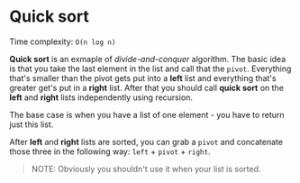 # Quick sort

Time complexity: `O(n log n)`

**Quick sort** is an exmaple of _divide-and-conquer_ algorithm. The basic idea is that you take the last element in the list and call that the `pivot`. Everything that's smaller than the pivot gets put into a **left** list and everything that's greater get's put in a **right** list. After that you should call **quick sort** on the **left** and **right** lists independently using recursion.

The base case is when you have a list of one element - you have to return just this list.

After **left** and **right** lists are sorted, you can grab a `pivot` and concatenate those three in the following way: `left` + `pivot` + `right`.

> NOTE: Obviously you shouldn't use it when your list is sorted.
